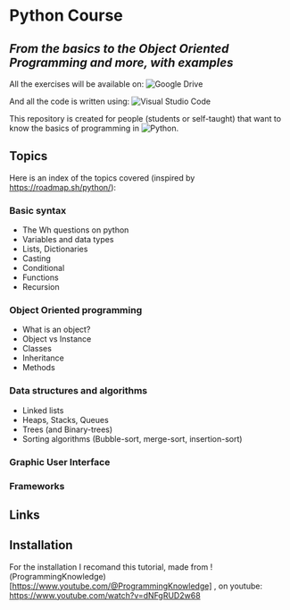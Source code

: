 # Python Course
## _From the basics to the Object Oriented Programming and more, with examples_

All the exercises will be available on: 
![Google Drive](https://img.shields.io/badge/Google%20Drive-4285F4?style=for-the-badge&logo=googledrive&logoColor=white)

And all the code is written using:
![Visual Studio Code](https://img.shields.io/badge/Visual%20Studio%20Code-0078d7.svg?style=for-the-badge&logo=visual-studio-code&logoColor=white)

This repository is created for people (students or self-taught) that want to know the basics of programming in ![Python](https://img.shields.io/badge/python-3670A0?style=for-the-badge&logo=python&logoColor=ffdd54).
## Topics
Here is an index of the topics covered (inspired by https://roadmap.sh/python/):
### Basic syntax
- The Wh questions on python
- Variables and data types
- Lists, Dictionaries
- Casting
- Conditional
- Functions
- Recursion

### Object Oriented programming
- What is an object?
- Object vs Instance
- Classes
- Inheritance
- Methods

### Data structures and algorithms
- Linked lists
- Heaps, Stacks, Queues
- Trees (and Binary-trees)
- Sorting algorithms (Bubble-sort, merge-sort, insertion-sort)

### Graphic User Interface

### Frameworks

## Links

## Installation
For the installation I recomand this tutorial, made from !(ProgrammingKnowledge)[https://www.youtube.com/@ProgrammingKnowledge] , on youtube: https://www.youtube.com/watch?v=dNFgRUD2w68

